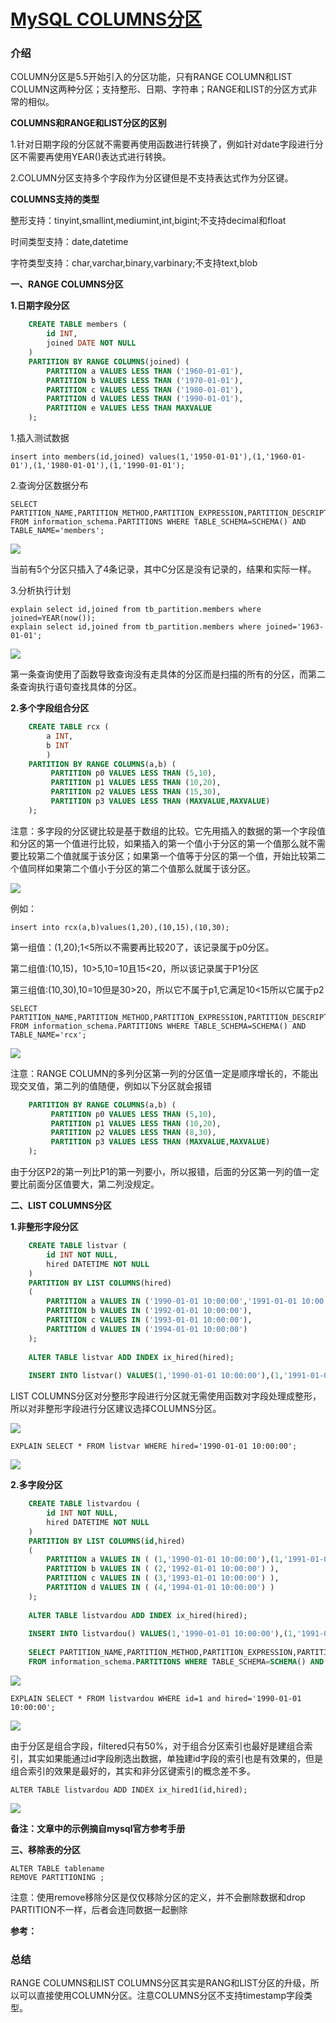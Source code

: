 # [MySQL COLUMNS分区][0]

### 介绍 

COLUMN分区是5.5开始引入的分区功能，只有RANGE COLUMN和LIST COLUMN这两种分区；支持整形、日期、字符串；RANGE和LIST的分区方式非常的相似。

**COLUMNS和RANGE和LIST分区的区别**

1.针对日期字段的分区就不需要再使用函数进行转换了，例如针对date字段进行分区不需要再使用YEAR()表达式进行转换。

2.COLUMN分区支持多个字段作为分区键但是不支持表达式作为分区键。

**COLUMNS支持的类型**

整形支持：tinyint,smallint,mediumint,int,bigint;不支持decimal和float

时间类型支持：date,datetime

字符类型支持：char,varchar,binary,varbinary;不支持text,blob

**一、RANGE COLUMNS分区**

**1.日期字段分区**
 
```sql
    CREATE TABLE members (
        id INT,
        joined DATE NOT NULL
    )
    PARTITION BY RANGE COLUMNS(joined) (
        PARTITION a VALUES LESS THAN ('1960-01-01'),
        PARTITION b VALUES LESS THAN ('1970-01-01'),
        PARTITION c VALUES LESS THAN ('1980-01-01'),
        PARTITION d VALUES LESS THAN ('1990-01-01'),
        PARTITION e VALUES LESS THAN MAXVALUE
    );
```

1.插入测试数据

    insert into members(id,joined) values(1,'1950-01-01'),(1,'1960-01-01'),(1,'1980-01-01'),(1,'1990-01-01');

2.查询分区数据分布

    SELECT PARTITION_NAME,PARTITION_METHOD,PARTITION_EXPRESSION,PARTITION_DESCRIPTION,TABLE_ROWS,SUBPARTITION_NAME,SUBPARTITION_METHOD,SUBPARTITION_EXPRESSION 
    FROM information_schema.PARTITIONS WHERE TABLE_SCHEMA=SCHEMA() AND TABLE_NAME='members';

![][1]

当前有5个分区只插入了4条记录，其中C分区是没有记录的，结果和实际一样。

3.分析执行计划

    explain select id,joined from tb_partition.members where joined=YEAR(now());
    explain select id,joined from tb_partition.members where joined='1963-01-01';

![][2]

第一条查询使用了函数导致查询没有走具体的分区而是扫描的所有的分区，而第二条查询执行语句查找具体的分区。

**2.多个字段组合分区**

 
```sql
    CREATE TABLE rcx (
        a INT,
        b INT
        )
    PARTITION BY RANGE COLUMNS(a,b) (
         PARTITION p0 VALUES LESS THAN (5,10),
         PARTITION p1 VALUES LESS THAN (10,20),
         PARTITION p2 VALUES LESS THAN (15,30),
         PARTITION p3 VALUES LESS THAN (MAXVALUE,MAXVALUE)
    );
```

注意：多字段的分区键比较是基于数组的比较。它先用插入的数据的第一个字段值和分区的第一个值进行比较，如果插入的第一个值小于分区的第一个值那么就不需要比较第二个值就属于该分区；如果第一个值等于分区的第一个值，开始比较第二个值同样如果第二个值小于分区的第二个值那么就属于该分区。

![][3]

例如：

    insert into rcx(a,b)values(1,20),(10,15),(10,30);

第一组值：(1,20);1<5所以不需要再比较20了，该记录属于p0分区。

第二组值:(10,15)，10>5,10=10且15<20，所以该记录属于P1分区

第三组值:(10,30),10=10但是30>20，所以它不属于p1,它满足10<15所以它属于p2

    SELECT PARTITION_NAME,PARTITION_METHOD,PARTITION_EXPRESSION,PARTITION_DESCRIPTION,TABLE_ROWS,SUBPARTITION_NAME,SUBPARTITION_METHOD,SUBPARTITION_EXPRESSION 
    FROM information_schema.PARTITIONS WHERE TABLE_SCHEMA=SCHEMA() AND TABLE_NAME='rcx';

![][4]

 注意：RANGE COLUMN的多列分区第一列的分区值一定是顺序增长的，不能出现交叉值，第二列的值随便，例如以下分区就会报错

```sql
    PARTITION BY RANGE COLUMNS(a,b) (
         PARTITION p0 VALUES LESS THAN (5,10),
         PARTITION p1 VALUES LESS THAN (10,20),
         PARTITION p2 VALUES LESS THAN (8,30),
         PARTITION p3 VALUES LESS THAN (MAXVALUE,MAXVALUE)
    );
```

由于分区P2的第一列比P1的第一列要小，所以报错，后面的分区第一列的值一定要比前面分区值要大，第二列没规定。

**二、LIST COLUMNS分区**

**1.非整形字段分区**

```sql
    CREATE TABLE listvar (
        id INT NOT NULL,
        hired DATETIME NOT NULL
    )
    PARTITION BY LIST COLUMNS(hired) 
    (
        PARTITION a VALUES IN ('1990-01-01 10:00:00','1991-01-01 10:00:00'),
        PARTITION b VALUES IN ('1992-01-01 10:00:00'),
        PARTITION c VALUES IN ('1993-01-01 10:00:00'),
        PARTITION d VALUES IN ('1994-01-01 10:00:00')
    );
    
    ALTER TABLE listvar ADD INDEX ix_hired(hired);
    
    INSERT INTO listvar() VALUES(1,'1990-01-01 10:00:00'),(1,'1991-01-01 10:00:00'),(1,'1992-01-01 10:00:00'),(1,'1993-01-01 10:00:00');
```

LIST COLUMNS分区对分整形字段进行分区就无需使用函数对字段处理成整形，所以对非整形字段进行分区建议选择COLUMNS分区。

![][5]

    EXPLAIN SELECT * FROM listvar WHERE hired='1990-01-01 10:00:00';

![][6]

**2.多字段分区**

```sql
    CREATE TABLE listvardou (
        id INT NOT NULL,
        hired DATETIME NOT NULL
    )
    PARTITION BY LIST COLUMNS(id,hired) 
    (
        PARTITION a VALUES IN ( (1,'1990-01-01 10:00:00'),(1,'1991-01-01 10:00:00') ),
        PARTITION b VALUES IN ( (2,'1992-01-01 10:00:00') ),
        PARTITION c VALUES IN ( (3,'1993-01-01 10:00:00') ),
        PARTITION d VALUES IN ( (4,'1994-01-01 10:00:00') )
    );
    
    ALTER TABLE listvardou ADD INDEX ix_hired(hired);
    
    INSERT INTO listvardou() VALUES(1,'1990-01-01 10:00:00'),(1,'1991-01-01 10:00:00'),(2,'1992-01-01 10:00:00'),(3,'1993-01-01 10:00:00');
    
    SELECT PARTITION_NAME,PARTITION_METHOD,PARTITION_EXPRESSION,PARTITION_DESCRIPTION,TABLE_ROWS,SUBPARTITION_NAME,SUBPARTITION_METHOD,SUBPARTITION_EXPRESSION 
    FROM information_schema.PARTITIONS WHERE TABLE_SCHEMA=SCHEMA() AND TABLE_NAME='listvardou';
```

![][7]

    EXPLAIN SELECT * FROM listvardou WHERE id=1 and hired='1990-01-01 10:00:00';

![][8]

由于分区是组合字段，filtered只有50%，对于组合分区索引也最好是建组合索引，其实如果能通过id字段刷选出数据，单独建id字段的索引也是有效果的，但是组合索引的效果是最好的，其实和非分区键索引的概念差不多。

    ALTER TABLE listvardou ADD INDEX ix_hired1(id,hired);

![][9]

**备注：文章中的示例摘自mysql官方参考手册**

**三、移除表的分区**

    ALTER TABLE tablename
    REMOVE PARTITIONING ;

注意：使用remove移除分区是仅仅移除分区的定义，并不会删除数据和drop PARTITION不一样，后者会连同数据一起删除

**参考：**


### **总结** 

RANGE COLUMNS和LIST COLUMNS分区其实是RANG和LIST分区的升级，所以可以直接使用COLUMN分区。注意COLUMNS分区不支持timestamp字段类型。

[0]: http://www.cnblogs.com/chenmh/p/5630834.html
[1]: ./img/135426-20160630160223640-1484844700.png
[2]: ./img/135426-20160630160444734-1558483933.png
[3]: ./img/135426-20160630175622093-543974676.png
[4]: ./img/135426-20160630180059640-2141329518.png
[5]: ./img/135426-20160705163356921-1266995129.png
[6]: ./img/135426-20160705163504342-318646032.png
[7]: ./img/135426-20160705164236827-1478972370.png
[8]: ./img/135426-20160705164437796-1751450971.png
[9]: ./img/135426-20160705165126249-796088116.png
